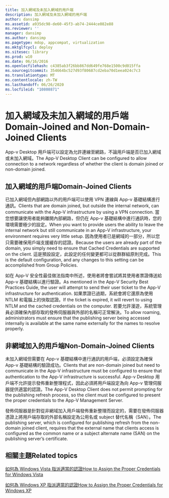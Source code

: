 ```yaml
---
title: 加入網域及未加入網域的用戶端
description: 加入網域及未加入網域的用戶端
author: dansimp
ms.assetid: a935dc98-de60-45f3-ab74-2444ce082e88
ms.reviewer: ''
manager: dansimp
ms.author: dansimp
ms.pagetype: mdop, appcompat, virtualization
ms.mktglfcycl: deploy
ms.sitesec: library
ms.prod: w10
ms.date: 06/16/2016
ms.openlocfilehash: c4385ab3f26bb867dd649fe768e1500c9d015ffa
ms.sourcegitcommit: 354664bc527d93f80687cd2eba70d1eea024c7c3
ms.translationtype: MT
ms.contentlocale: zh-TW
ms.lasthandoff: 06/26/2020
ms.locfileid: "10808871"
---
```

# <span data-ttu-id="67c24-103">加入網域及未加入網域的用戶端</span><span class="sxs-lookup"><span data-stu-id="67c24-103">Domain-Joined and Non-Domain-Joined Clients</span></span>


<span data-ttu-id="67c24-104">App-v Desktop 用戶端可以設定為允許連線至網路，不論用戶端是否已加入網域或未加入網域。</span><span class="sxs-lookup"><span data-stu-id="67c24-104">The App-V Desktop Client can be configured to allow connection to a network regardless of whether the client is domain joined or non-domain joined.</span></span>

## <span data-ttu-id="67c24-105">加入網域的用戶端</span><span class="sxs-lookup"><span data-stu-id="67c24-105">Domain-Joined Clients</span></span>


<span data-ttu-id="67c24-106">已加入網域但內部網路以外的用戶端可以使用 VPN 連線與 App-v 基礎結構進行通訊。</span><span class="sxs-lookup"><span data-stu-id="67c24-106">Clients that are domain joined, but outside the internal network, can communicate with the App-V infrastructure by using a VPN connection.</span></span> <span data-ttu-id="67c24-107">當您想要讓使用者能夠離開內部網路，但仍在 App-v 基礎結構中進行通訊時，您的環境需要極少的設定。</span><span class="sxs-lookup"><span data-stu-id="67c24-107">When you want to provide users the ability to leave the internal network but still communicate in an App-V infrastructure, your environment requires very little setup.</span></span> <span data-ttu-id="67c24-108">因為使用者已是網域的一部分，所以您只需要確保用戶端支援緩存的認證。</span><span class="sxs-lookup"><span data-stu-id="67c24-108">Because the users are already part of the domain, you simply need to ensure that Cached Credentials are supported on the client.</span></span> <span data-ttu-id="67c24-109">這是預設設定，此設定的任何變更都可以從群群組原則完成。</span><span class="sxs-lookup"><span data-stu-id="67c24-109">This is the default configuration, and any changes to this setting can be accomplished from Group Policies.</span></span>

<span data-ttu-id="67c24-110">如在 App-V 安全性最佳做法指南中所述，使用者將會嘗試將其使用者票證傳送給 App-v 基礎結構以進行驗證。</span><span class="sxs-lookup"><span data-stu-id="67c24-110">As mentioned in the App-V Security Best Practices Guide, the user will attempt to send their user ticket to the App-V infrastructure for authentication.</span></span> <span data-ttu-id="67c24-111">如果票證已過期，系統會將它還原為使用 NTLM 和電腦上的快取認證。</span><span class="sxs-lookup"><span data-stu-id="67c24-111">If the ticket is expired, it will revert to using NTLM and the cached credentials on the computer.</span></span> <span data-ttu-id="67c24-112">若要允許漫遊，系統管理員必須確保內部存取的發佈伺服器與外部的名稱可正常解決。</span><span class="sxs-lookup"><span data-stu-id="67c24-112">To allow roaming, administrators must ensure that the publishing server being accessed internally is available at the same name externally for the names to resolve properly.</span></span>

## <span data-ttu-id="67c24-113">非網域加入的用戶端</span><span class="sxs-lookup"><span data-stu-id="67c24-113">Non-Domain-Joined Clients</span></span>


<span data-ttu-id="67c24-114">未加入網域但需要在 App-v 基礎結構中進行通訊的用戶端，必須設定為確保 App-v 基礎結構的驗證成功。</span><span class="sxs-lookup"><span data-stu-id="67c24-114">Clients that are non-domain joined but need to communicate in the App-V infrastructure must be configured to ensure that authentication to the App-V infrastructure is successful.</span></span> <span data-ttu-id="67c24-115">App-v Desktop 用戶端不允許提示發佈重新整理程式，因此必須將用戶端設定為向 App-v 管理伺服器提供適當的認證。</span><span class="sxs-lookup"><span data-stu-id="67c24-115">The App-V Desktop Client does not permit prompting for the publishing refresh process, so the client must be configured to present the proper credentials to the App-V Management Server.</span></span>

<span data-ttu-id="67c24-116">發佈伺服器是針對從非網域加入用戶端發佈重新整理而設定的，需要在發佈伺服器憑證上將用戶端存取的外部名稱設定為公用名或 subject 替代名稱（SAN）。</span><span class="sxs-lookup"><span data-stu-id="67c24-116">The publishing server, which is configured for publishing refresh from the non-domain joined client, requires that the external name that clients access is configured as the common name or a subject alternate name (SAN) on the publishing server’s certificate.</span></span>

## <span data-ttu-id="67c24-117">相關主題</span><span class="sxs-lookup"><span data-stu-id="67c24-117">Related topics</span></span>


[<span data-ttu-id="67c24-118">如何為 Windows Vista 指派適當的認證</span><span class="sxs-lookup"><span data-stu-id="67c24-118">How to Assign the Proper Credentials for Windows Vista</span></span>](how-to-assign--the-proper-credentials-for-windows-vista.md)

[<span data-ttu-id="67c24-119">如何為 Windows XP 指派適當的認證</span><span class="sxs-lookup"><span data-stu-id="67c24-119">How to Assign the Proper Credentials for Windows XP</span></span>](how-to-assign--the-proper-credentials-for-windows-xp.md)

 

 





